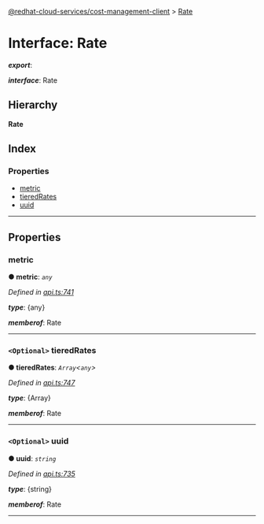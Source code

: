 [@redhat-cloud-services/cost-management-client](../README.md) > [Rate](../interfaces/rate.md)

# Interface: Rate

*__export__*: 

*__interface__*: Rate

## Hierarchy

**Rate**

## Index

### Properties

* [metric](rate.md#metric)
* [tieredRates](rate.md#tieredrates)
* [uuid](rate.md#uuid)

---

## Properties

<a id="metric"></a>

###  metric

**● metric**: *`any`*

*Defined in [api.ts:741](https://github.com/RedHatInsights/javascript-clients/blob/master/packages/cost-management/api.ts#L741)*

*__type__*: {any}

*__memberof__*: Rate

___
<a id="tieredrates"></a>

### `<Optional>` tieredRates

**● tieredRates**: *`Array`<`any`>*

*Defined in [api.ts:747](https://github.com/RedHatInsights/javascript-clients/blob/master/packages/cost-management/api.ts#L747)*

*__type__*: {Array}

*__memberof__*: Rate

___
<a id="uuid"></a>

### `<Optional>` uuid

**● uuid**: *`string`*

*Defined in [api.ts:735](https://github.com/RedHatInsights/javascript-clients/blob/master/packages/cost-management/api.ts#L735)*

*__type__*: {string}

*__memberof__*: Rate

___

